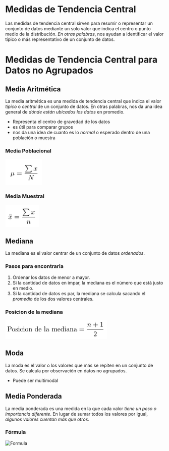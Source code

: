 # Medidas de Tendencia Central
Las medidas de tendencia central sirven para resumir o representar un conjunto de datos mediante un solo valor que indica el centro o punto medio de la distribución.
*En otras palabras*, nos ayudan a identificar el valor típico o más representativo de un conjunto de datos.
# Medidas de Tendencia Central para Datos no Agrupados
## Media Aritmética
La media aritmética es una medida de tendencia central que indica el valor *típico* o *central* de un conjunto de datos. 
En otras palabras, nos da una idea general de *dónde están ubicados los datos* en promedio.
- Representa el centro de gravedad de los datos
- es útil para comparar grupos
- nos da una idea de cuanto es lo *normal* o esperado dentro de una población o muestra
### Media Poblacional
![Formula](images/media_poblacion.png)
### Media Muestral
![Formula](images/media_muestral.png)

## Mediana
La mediana es el valor centrar de un conjunto de datos *ordenados*.

### Pasos para encontrarla
1. Ordenar los datos de menor a mayor.
2. Si la cantidad de datos en impar, la mediana es el número que está justo en medio.
3. Si la cantidad de datos es par, la mediana se calcula sacando el *promedio* de los dos valores centrales.

### Posicion de la mediana
![Formula](images/posicion_mediana.png)

## Moda
La moda es el valor o los valores que más se repiten en un conjunto de datos.
Se calcula por observación en datos no agrupados.
- Puede ser multimodal

## Media Ponderada
La media ponderada es una medida en la que cada valor *tiene un peso o importancia diferente*.
En lugar de sumar todos los valores por igual, *algunos valores cuentan más que otros*.

### Fórmula
![Formula](images/media_[ponderada].png)
